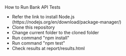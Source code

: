 How to Run Bank API Tests
  <ul>
    <li>Refer the link to install Node.js (https://nodejs.org/en/download/package-manager/)</li>
    <li>Clone this repository</li>
    <li>Change current folder to the cloned folder</li>
    <li>Run command "npm install"</li>
    <li>Run command "npm test"</li>
    <li>Check results at report/results.html </li>
  </ul>
